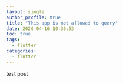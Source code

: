 ```yaml
---
layout: single
author_profile: true
title: "This app is not allowed to query"
date: 2020-04-16 10:30:53
toc: true
tags:
  - flutter
categories:
  - flutter
---
```



test post